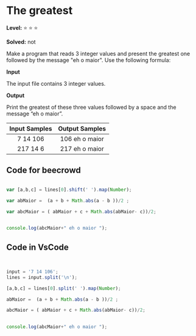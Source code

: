 # The greatest

**Level:** :star: :star: :star:

**Solved:** not

Make a program that reads 3 integer values and present the greatest one followed by the message "eh o maior". Use the following formula:


**Input**

The input file contains 3 integer values.

**Output**

Print the greatest of these three values followed by a space and the message “eh o maior”.

| Input Samples	| Output Samples |
|:--:|:--:|
|7 14 106 | 106 eh o maior |
| 217 14 6 | 217 eh o maior |

## Code for beecrowd

```javascript 

var [a,b,c] = lines[0].shift(' ').map(Number);

var abMaior =  (a + b + Math.abs(a - b ))/2 ;

var abcMaior = ( abMaior + c + Math.abs(abMaior- c))/2;

  
console.log(abcMaior+" eh o maior ");


```


## Code in VsCode


```javascript


input = '7 14 106';
lines = input.split('\n');

[a,b,c] = lines[0].split(' ').map(Number);

abMaior =  (a + b + Math.abs(a - b ))/2 ;

abcMaior = ( abMaior + c + Math.abs(abMaior- c))/2;

  
console.log(abcMaior+" eh o maior ");



```